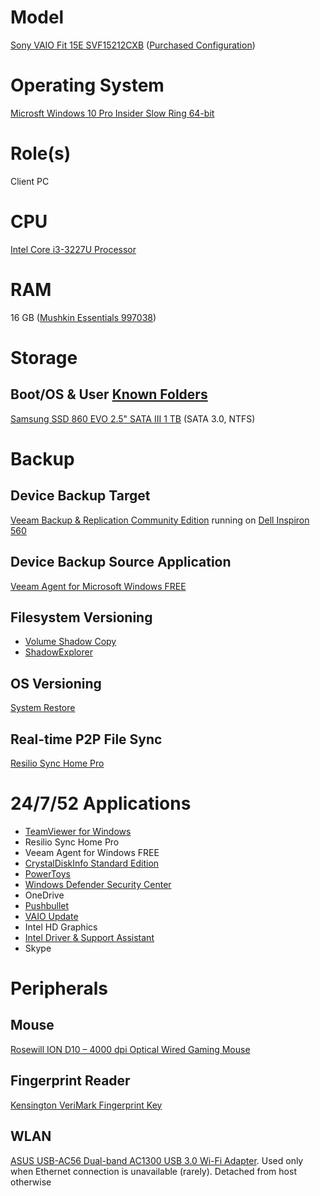 # Model

[Sony VAIO Fit 15E SVF15212CXB](https://www.sony.com/electronics/support/laptop-pc-svf-series/svf15212cxb) ([Purchased Configuration](https://www.newegg.com/black-sony-vaio-f-series-svf15212cxb-mainstream/p/N82E16834126014))

# Operating System

[Microsft Windows 10 Pro Insider Slow Ring 64-bit](https://docs.microsoft.com/en-us/windows-insider/flight-hub/)

# Role(s)

Client PC

# CPU

[Intel Core i3-3227U Processor](https://ark.intel.com/content/www/us/en/ark/products/72057/intel-core-i3-3227u-processor-3m-cache-1-90-ghz.html)

# RAM

16 GB ([Mushkin Essentials 997038](http://www.poweredbymushkin.com/Home/index.php/catalog/memory/essentials/item/229-ddr3-4/1329-997038))

# Storage

## Boot/OS & User [Known Folders](https://docs.microsoft.com/en-us/windows/win32/shell/known-folders)

[Samsung SSD 860 EVO 2.5" SATA III 1 TB](https://www.samsung.com/us/computing/memory-storage/solid-state-drives/ssd-860-evo-2-5--sata-iii-1tb-mz-76e1t0b-am/) (SATA 3.0, NTFS)

# Backup

## Device Backup Target 
[Veeam Backup & Replication Community Edition](https://www.veeam.com/virtual-machine-backup-solution-free.html) running on [Dell Inspiron 560](https://github.com/jdrch/Hardware/blob/master/Dell%20Inspiron%20560.md)

## Device Backup Source Application

[Veeam Agent for Microsoft Windows FREE](https://www.veeam.com/windows-endpoint-server-backup-free.html)

## Filesystem Versioning

* [Volume Shadow Copy](https://docs.microsoft.com/en-us/windows/win32/vss/volume-shadow-copy-service-overview)
* [ShadowExplorer](https://www.shadowexplorer.com/)

## OS Versioning

[System Restore](https://docs.microsoft.com/en-us/windows/win32/sr/system-restore-reference)

## Real-time P2P File Sync

[Resilio Sync Home Pro](https://www.resilio.com/individuals/)

# 24/7/52 Applications

* [TeamViewer for Windows](https://www.teamviewer.com/en-us/download/windows/)
* Resilio Sync Home Pro
* Veeam Agent for Windows FREE
* [CrystalDiskInfo Standard Edition](https://crystalmark.info/en/software/crystaldiskinfo/)
* [PowerToys](https://github.com/microsoft/PowerToys)
* [Windows Defender Security Center](https://www.microsoft.com/en-us/windows/comprehensive-security)
* OneDrive
* [Pushbullet](https://www.pushbullet.com/)
* [VAIO Update](https://www.sony.com/electronics/support/laptop-pc-svf-series/svf15212cxb/downloads)
* Intel HD Graphics
* [Intel Driver & Support Assistant](https://www.intel.com/content/www/us/en/support/detect.html)
* Skype

# Peripherals

## Mouse 

[Rosewill ION D10 – 4000 dpi Optical Wired Gaming Mouse](https://www.rosewill.com/product/rosewill-ion-d10-4000-dpi-optical-wired-gaming-mouse/)

## Fingerprint Reader

[Kensington VeriMark Fingerprint Key](https://www.kensington.com/p/products/security/biometric/verimark-fingerprint-key-fido-u2f-for-universal-2nd-factor-authentication-windows-hello/)

## WLAN

[ASUS USB-AC56 Dual-band AC1300 USB 3.0 Wi-Fi Adapter](https://www.asus.com/us/Networking/USBAC56/). Used only when Ethernet connection is unavailable (rarely). Detached from host otherwise
